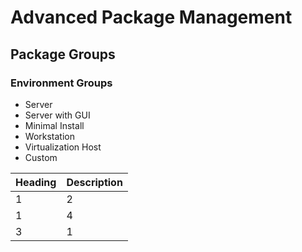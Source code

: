 # Advanced Package Management
## Package Groups
### Environment Groups
* Server
* Server with GUI
* Minimal Install
* Workstation
* Virtualization Host
* Custom


Heading | Description 
--- | ---
1 | 2
1 | 4
3 | 1
